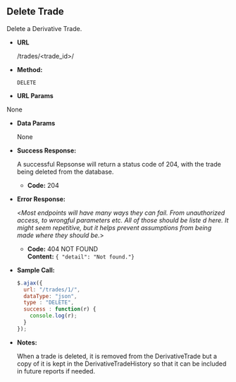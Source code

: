 **Delete Trade**
----
  Delete a Derivative Trade.

* **URL**

  /trades/<trade_id>/

* **Method:**

  `DELETE`
  
*  **URL Params**

  None

* **Data Params**

  None

* **Success Response:**
  
  A successful Repsonse will return a status code of 204, with the trade being deleted from the database.

  * **Code:** 204 <br />
 
* **Error Response:**

  <_Most endpoints will have many ways they can fail. From unauthorized access, to wrongful parameters etc. All of those should be liste d here. It might seem repetitive, but it helps prevent assumptions from being made where they should be._>

  * **Code:** 404 NOT FOUND <br />
    **Content:** `{ "detail": "Not found."}`

* **Sample Call:**

  ``` js    
  $.ajax({
    url: "/trades/1/",
    dataType: "json",
    type : "DELETE",
    success : function(r) {
      console.log(r);
    }
  });
  ```

* **Notes:**

  When a trade is deleted, it is removed from the DerivativeTrade but a copy of it is kept in the 
  DerivativeTradeHistory so that it can be included in future reports if needed.
